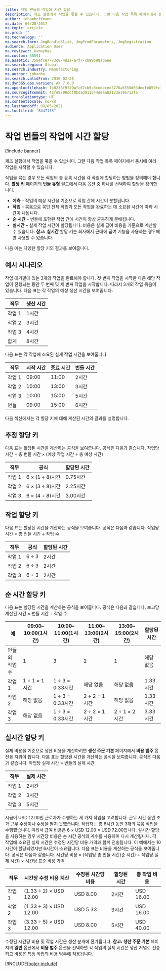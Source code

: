 ```yaml
---
title: 작업 번들의 작업에 시간 할당
description: 제조 실행에서 작업을 묶을 수 있습니다. 그런 다음 작업 목록 페이지에서 동시에 여러 작업을 시작할 수 있습니다.
author: johanhoffmann
ms.date: 06/20/2017
ms.topic: article
ms.prod: ''
ms.technology: ''
ms.search.form: JmgBundleSlize, JmgProdParameters, JmgRegistration
audience: Application User
ms.reviewer: kamaybac
ms.custom: 55591
ms.assetid: 358efce7-73c8-4d2a-a7f7-cb99b88ab6ee
ms.search.region: Global
ms.search.industry: Manufacturing
ms.author: johanho
ms.search.validFrom: 2016-02-28
ms.dyn365.ops.version: AX 7.0.0
ms.openlocfilehash: fb0236f9f39afc67cb5c8cedecee5278a6555d03deefb859fc134a4a4160285b
ms.sourcegitcommit: 42fe9790ddf0bdad911544deaa82123a396712fb
ms.translationtype: HT
ms.contentlocale: ko-KR
ms.lasthandoff: 08/05/2021
ms.locfileid: "8447178"
---
```

# <a name="allocate-time-to-jobs-in-a-job-bundle"></a>작업 번들의 작업에 시간 할당

[!include [banner](../includes/banner.md)]

제조 실행에서 작업을 묶을 수 있습니다. 그런 다음 작업 목록 페이지에서 동시에 여러 작업을 시작할 수 있습니다.

작업을 묶는 경우 모든 작업의 총 등록 시간을 각 작업에 할당하는 방법을 정의해야 합니다. **할당 키** 페이지의 **번들 유형** 필드에서 다음 옵션 중 하나를 선택하여 할당을 정의합니다.

-   **예측** – 작업의 예상 시간을 기준으로 작업 간에 시간이 분할됩니다.
-   **작업** – 묶음으로 묶인 전체 작업과 모든 작업을 완료하는 데 소요된 시간에 따라 시간이 나뉩니다.
-   **순 시간** – 번들에 포함된 작업 간에 시간이 항상 균등하게 분배됩니다.
-   **실시간** – 실제 작업 시간이 할당됩니다. 비용은 실제 급여 비용을 기준으로 계산할 수 있습니다. **참고:** **실시간** 할당 키는 회사에서 근태에 급여 기능을 사용하는 경우에만 사용할 수 있습니다.

다음 예는 다양한 할당 키의 결과를 보여줍니다.

## <a name="example-scenario"></a>예시 시나리오
작업 대기열에 있는 3개의 작업을 완료해야 합니다. 첫 번째 작업을 시작한 다음 해당 작업이 진행되는 동안 두 번째 및 세 번째 작업을 시작합니다. 따라서 3개의 작업 묶음이 있습니다. 다음 표는 각 작업의 예상 생산 시간을 보여줍니다.

| 직무   | 생산 시간 |
|-------|-----------------|
| 작업 1 | 1시간          |
| 작업 2 | 3시간         |
| 작업 3 | 4시간         |
| 합계 | 8시간         |

다음 표는 각 작업에 소요된 실제 작업 시간을 보여줍니다.

| 직무    | 시작 시간 | 종료 시간 | 번들 시간 |
|--------|------------|----------|-------------|
| 작업 1  | 09:00      | 11:00    | 2시간     |
| 작업 2  | 10:00      | 13:00    | 3시간     |
| 작업 3  | 10:00      | 15:00    | 5시간     |
| 번들 | 09:00      | 15:00    | 6시간     |

다음 섹션에서는 각 할당 키에 대해 계산된 시간의 결과를 설명합니다.

## <a name="estimation-allocation-key"></a>추정 할당 키
다음 표는 할당된 시간을 계산하는 공식을 보여줍니다. 공식은 다음과 같습니다. 작업당 시간 = 총 번들 시간 × (예상 작업 시간 ÷ 총 예상 시간)

| 직무   | 공식           | 할당된 시간 |
|-------|-------------------|----------------|
| 작업 1 | 6 × (1 ÷ 8)시간 | 0.75시간      |
| 작업 2 | 6 × (3 ÷ 8)시간 | 2.25시간     |
| 작업 3 | 6 × (4 ÷ 8)시간 | 3.00시간     |

## <a name="jobs-allocation-key"></a>작업 할당 키
다음 표는 할당된 시간을 계산하는 공식을 보여줍니다. 공식은 다음과 같습니다. 작업당 시간 = 총 번들 시간 ÷ 작업 수

| 직무   | 공식 | 할당된 시간 |
|-------|---------|----------------|
| 작업 1 | 6 ÷ 3   | 2시간        |
| 작업 2 | 6 ÷ 3   | 2시간        |
| 작업 3 | 6 ÷ 3   | 2시간        |

## <a name="net-time-allocation-key"></a>순 시간 할당 키
다음 표는 할당된 시간을 계산하는 공식을 보여줍니다. 공식은 다음과 같습니다. 보고당 계산된 시간 = 번들 시간 ÷ 작업 수

| 예                       | 09:00–10:00(1시간) | 10:00–11:00(1시간) | 11:00–13:00(2시간) | 13:00–15:00(2시간) | 할당된 시간 |
|------------------------------|----------------------|----------------------|-----------------------|-----------------------|----------------|
| 번들의 작업 수 | 1                    | 3                    | 2                     | 1                     | 해당 없음 |
| 작업 1                        | 1 ÷ 1 = 1시간       | 1 ÷ 3 = 0.33시간    | 해당 없음        | 해당 없음        | 1.33시간     |
| 작업 2                        | 해당 없음       | 1 ÷ 3 = 0.33시간    | 2 ÷ 2 = 1시간        | 해당 없음        | 1.33시간     |
| 작업 3                        | 해당 없음       | 1 ÷ 3 = 0.33시간    | 2 ÷ 2 = 1시간        | 2 ÷ 1 = 2시간       | 3.33시간     |

## <a name="real-time-allocation-key"></a>실시간 할당 키
실제 비용을 기준으로 생산 비용을 계산하려면 **생산 주문 기본** 페이지에서 **비용 범주** 옵션을 지워야 합니다. 다음 표는 할당된 시간을 계산하는 공식을 보여줍니다. 공식은 다음과 같습니다. 작업당 실제 시간 = 번들의 실제 시간

| 직무   | 실제 시간 |
|-------|-------------|
| 작업 1 | 2시간     |
| 작업 2 | 3시간     |
| 작업 3 | 5시간     |

시급이 USD 12.00인 근로자가 수행하는 세 가지 작업을 고려합니다. 근무 시간 동안 초과 근무 수당이나 수당을 받지 못했습니다. 작업자는 총 6시간 동안 3개의 묶음 작업을 수행했습니다. 따라서 급여 비용은 6 × USD 12.00 = USD 72.00입니다. 실시간 할당을 사용하는 경우 시간당 비용은 순 시간 공식의 계수를 사용하여 다시 계산됩니다. 각 작업에 소요된 실제 시간은 수정된 시간당 비용 가격과 함께 전송됩니다. 이 예에서는 10시간이 할당되었지만 6시간이 소요됩니다. 다음 표는 비용을 계산하는 공식을 보여줍니다. 공식은 다음과 같습니다. 시간당 비용 = (작업당 총 번들 시간(순 시간) ÷ 작업당 실제 시간) × 시간당 표준 비용 가격

| 직무   | 시간당 수정 비용 계산 | 수정된 시간당 비용 | 할당된 시간 | 총 작업 비용 |
|-------|----------------------------------------|-------------------------|----------------|-------------------|
| 작업 1 | (1.33 ÷ 2) × USD 12.00                 | USD 8.00                | 2시간        | USD 16.00         |
| 작업 2 | (1.33 ÷ 3) × USD 12.00                 | USD 5.33                | 3시간        | USD 16.00         |
| 작업 3 | (3.33 ÷ 5) × USD 12.00                 | USD 8.00                | 5시간        | USD 40.00         |

수정된 시간당 비용 및 작업 시간은 생산 분개에 전기됩니다. **참고:** **생산 주문 기본** 페이지의 **일반** 옵션에서 **비용 범주** 옵션을 선택하면 각 작업의 실제 시간은 생산 저널로 전송되고 비용은 특정 작업의 비용 범주에 적용됩니다.





[!INCLUDE[footer-include](../../includes/footer-banner.md)]